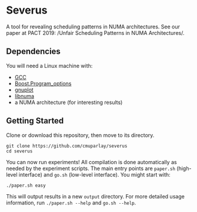# Severus

A tool for revealing scheduling patterns in NUMA architectures.
See our paper at PACT 2019: /Unfair Scheduling Patterns in NUMA Architectures/.


## Dependencies

You will need a Linux machine with:
* [GCC](https://packages.ubuntu.com/search?keywords=gcc&searchon=names)
* [Boost.Program_options](https://packages.ubuntu.com/search?keywords=libboost-program-options-dev&searchon=names)
* [gnuplot](https://packages.ubuntu.com/search?keywords=gnuplot&searchon=names)
* [libnuma](https://packages.ubuntu.com/search?keywords=libnuma-dev&searchon=names)
* a NUMA architecture (for interesting results)


## Getting Started

Clone or download this repository, then move to its directory.

    git clone https://github.com/cmuparlay/severus
    cd severus

You can now run experiments!
All compilation is done automatically as needed by the experiment scripts.
The main entry points are `paper.sh` (high-level interface) and `go.sh` (low-level interface).
You might start with:

    ./paper.sh easy

This will output results in a new `output` directory.
For more detailed usage information, run `./paper.sh --help` and `go.sh --help`.
